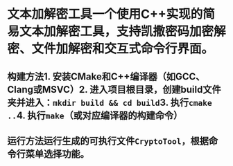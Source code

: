 # 文本加解密工具一个使用C++实现的简易文本加解密工具，支持凯撒密码加密解密、文件加解密和交互式命令行界面。
## 构建方法1. 安装CMake和C++编译器（如GCC、Clang或MSVC）2. 进入项目根目录，创建build文件夹并进入：`mkdir build && cd build`3. 执行`cmake ..`4. 执行`make`（或对应编译器的构建命令）
## 运行方法运行生成的可执行文件`CryptoTool`，根据命令行菜单选择功能。

